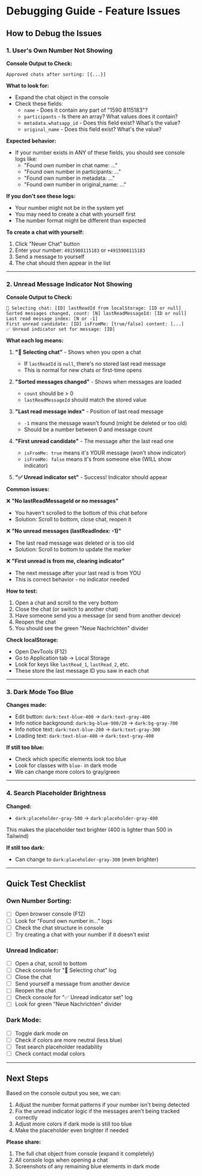 # Debugging Guide - Feature Issues

## How to Debug the Issues

### 1. User's Own Number Not Showing

**Console Output to Check:**
```
Approved chats after sorting: [{...}]
```

**What to look for:**
- Expand the chat object in the console
- Check these fields:
  - `name` - Does it contain any part of "1590 8115183"?
  - `participants` - Is there an array? What values does it contain?
  - `metadata.whatsapp_id` - Does this field exist? What's the value?
  - `original_name` - Does this field exist? What's the value?

**Expected behavior:**
- If your number exists in ANY of these fields, you should see console logs like:
  - "Found own number in chat name: ..."
  - "Found own number in participants: ..."
  - "Found own number in metadata: ..."
  - "Found own number in original_name: ..."

**If you don't see these logs:**
- Your number might not be in the system yet
- You may need to create a chat with yourself first
- The number format might be different than expected

**To create a chat with yourself:**
1. Click "Neuer Chat" button
2. Enter your number: `4915908115183` or `+4915908115183`
3. Send a message to yourself
4. The chat should then appear in the list

---

### 2. Unread Message Indicator Not Showing

**Console Output to Check:**
```
📖 Selecting chat: [ID] lastReadId from localStorage: [ID or null]
Sorted messages changed, count: [N] lastReadMessageId: [ID or null]
Last read message index: [N or -1]
First unread candidate: [ID] isFromMe: [true/false] content: [...]
✅ Unread indicator set for message: [ID]
```

**What each log means:**

1. **"📖 Selecting chat"** - Shows when you open a chat
   - If `lastReadId` is `null`, there's no stored last read message
   - This is normal for new chats or first-time opens

2. **"Sorted messages changed"** - Shows when messages are loaded
   - `count` should be > 0
   - `lastReadMessageId` should match the stored value

3. **"Last read message index"** - Position of last read message
   - `-1` means the message wasn't found (might be deleted or too old)
   - Should be a number between 0 and message count

4. **"First unread candidate"** - The message after the last read one
   - `isFromMe: true` means it's YOUR message (won't show indicator)
   - `isFromMe: false` means it's from someone else (WILL show indicator)

5. **"✅ Unread indicator set"** - Success! Indicator should appear

**Common issues:**

❌ **"No lastReadMessageId or no messages"**
- You haven't scrolled to the bottom of this chat before
- Solution: Scroll to bottom, close chat, reopen it

❌ **"No unread messages (lastReadIndex: -1)"**
- The last read message was deleted or is too old
- Solution: Scroll to bottom to update the marker

❌ **"First unread is from me, clearing indicator"**
- The next message after your last read is from YOU
- This is correct behavior - no indicator needed

**How to test:**
1. Open a chat and scroll to the very bottom
2. Close the chat (or switch to another chat)
3. Have someone send you a message (or send from another device)
4. Reopen the chat
5. You should see the green "Neue Nachrichten" divider

**Check localStorage:**
- Open DevTools (F12)
- Go to Application tab → Local Storage
- Look for keys like `lastRead_1`, `lastRead_2`, etc.
- These store the last message ID you saw in each chat

---

### 3. Dark Mode Too Blue

**Changes made:**
- Edit button: `dark:text-blue-400` → `dark:text-gray-400`
- Info notice background: `dark:bg-blue-900/20` → `dark:bg-gray-700`
- Info notice text: `dark:text-blue-200` → `dark:text-gray-300`
- Loading text: `dark:text-blue-400` → `dark:text-gray-400`

**If still too blue:**
- Check which specific elements look too blue
- Look for classes with `blue-` in dark mode
- We can change more colors to gray/green

---

### 4. Search Placeholder Brightness

**Changed:**
- `dark:placeholder-gray-500` → `dark:placeholder-gray-400`

This makes the placeholder text brighter (400 is lighter than 500 in Tailwind)

**If still too dark:**
- Can change to `dark:placeholder-gray-300` (even brighter)

---

## Quick Test Checklist

### Own Number Sorting:
- [ ] Open browser console (F12)
- [ ] Look for "Found own number in..." logs
- [ ] Check the chat structure in console
- [ ] Try creating a chat with your number if it doesn't exist

### Unread Indicator:
- [ ] Open a chat, scroll to bottom
- [ ] Check console for "📖 Selecting chat" log
- [ ] Close the chat
- [ ] Send yourself a message from another device
- [ ] Reopen the chat
- [ ] Check console for "✅ Unread indicator set" log
- [ ] Look for green "Neue Nachrichten" divider

### Dark Mode:
- [ ] Toggle dark mode on
- [ ] Check if colors are more neutral (less blue)
- [ ] Test search placeholder readability
- [ ] Check contact modal colors

---

## Next Steps

Based on the console output you see, we can:
1. Adjust the number format patterns if your number isn't being detected
2. Fix the unread indicator logic if the messages aren't being tracked correctly
3. Adjust more colors if dark mode is still too blue
4. Make the placeholder even brighter if needed

**Please share:**
1. The full chat object from console (expand it completely)
2. All console logs when opening a chat
3. Screenshots of any remaining blue elements in dark mode
